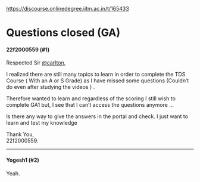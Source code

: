 https://discourse.onlinedegree.iitm.ac.in/t/165433

<html><head><meta charset='utf-8'><title>Questions closed (GA)</title></head><body>
<h1>Questions closed (GA)</h1>
<h4>22f2000559 (#1)</h4>
<p>Respected Sir <a class="mention" href="/u/carlton">@carlton</a>,</p>
<p>I realized there are still many topics to learn in order to complete the TDS Course ( With an A or S Grade) as I have missed some questions (Couldn’t do even after studying the videos ) .</p>
<p>Therefore wanted to learn and regardless of the scoring I still wish to complete GA1 but, I see that I can’t access the questions  anymore …</p>
<p>Is there any way to give the answers in the portal and check. I just want to learn and test my knowledge</p>
<p>Thank You,<br/>
22f2000559.</p><hr>

<h4>Yogesh1 (#2)</h4>
<p>Yeah.